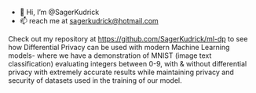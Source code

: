 - 👋 Hi, I’m @SagerKudrick
- 📫 reach me at sagerkudrick@hotmail.com

Check out my repository at https://github.com/SagerKudrick/ml-dp to see how Differential Privacy can be used with modern Machine Learning models- where we have a demonstration of MNIST (image text classification) evaluating integers between 0-9, with & without differential privacy with extremely accurate results while maintaining privacy and security of datasets used in the training of our model. 

<!--[![Sager's GitHub stats](https://github-readme-stats.vercel.app/api?username=sagerkudrick)](https://github.com/anuraghazra/github-readme-stats)--->

<!---
SagerKudrick/SagerKudrick is a ✨ special ✨ repository because its `README.md` (this file) appears on your GitHub profile.
You can click the Preview link to take a look at your changes.
--->
